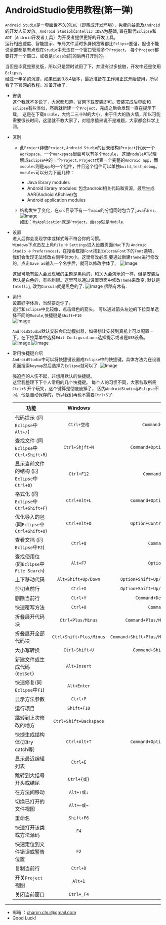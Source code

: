 AndroidStudio使用教程(第一弹)
===

`Android Studio`是一套面世不久的`IDE`（即集成开发环境），免费向谷歌及`Android`的开发人员发放。`Android Studio`以`IntelliJ IDEA`为基础,
旨在取代`Eclipse`和`ADT`（`Android`开发者工具）为开发者提供更好的开发工具。              
运行相应速度、智能提示、布局文件适时多屏预览等都比`Eclipse`要强，但也不能说全部都是有点现在`Studio`中无法在一个窗口管理多个`Project`，
每个`Project`都要打开一个窗口，或者是`close`当前的后再打开别的。

当但是毕竟是预览版，所以只是暂时试用了下，并没有过多接触，开发中还是使用`Eclipse`。           
经过一年多的沉淀，如果已到0.8.4版本，最近准备在工作用正式开始使用，所以看了下官网的教程。准备开始了。

- 安装                  
    这个我就不多说了，大家都知道，官网下载安装即可。安装完成后界面和`Eclipse`有些类似，然后就新建一个`Project`，完成之后会发现一直在提示下载，
	这是在下载`Gradle`，大约二三十M的大小，由于伟大的防火墙，所以可能需要很长时间，这里就不教大家了，对程序猿来说不是难题，大家都会科学上网。
	
- 区别              
    - 此`Project`非彼`Project`, `Android Studio`的目录结构(`Project`)代表一个`Workspace`，一个`Workspace`里面可以有多个`Module`，
	这里`Module`可以理解成`Eclipse`中的一个`Project`.
	`Project`代表一个完整的`Android app`，而`modules`则是`app`的一个组件，并且这个组件可以单独`build,test,debug`。`modules`可以分为下面几种：      
	    - Java library modules    
        - Android library modules: 包含android相关代码和资源，最后生成AAR(Android ARchive)包    
        - Android application modules       
		
    - 结构发生了变化，在`src`目录下有一个`main`的分组同时包含了`java`和`res`.
	    ![Image](https://raw.githubusercontent.com/CharonChui/Pictures/master/AndroidStudio_1.png?raw=true)        
	    如图：`MyApplication`就是`Project`，而`app`就是`Module`.
	
- 设置           
   进入后你会发现字体或样式等不符合你的习惯。            
   `Windows`下点击左上角`File` -> `Settings`进入设置页面(`Mac`下为 `Android Studio` -> `Preferences`)，在搜索框搜`Font`找到`Colors&Font`下的`Font`选项，
   我们会发现无法修改右侧字体大小。这里修改必须
   要通过新建`Theme`进行修改的，点击`Save as`输入一个名字后，就可以修改字体了。
   	![Image](https://raw.githubusercontent.com/CharonChui/Pictures/master/AndroidStudio_2.png?raw=true)

	这里可能有些人会发现我的主题是黑色的，和`IO`大会演示的一样，但是安装后默认是白色的，有些刺眼。这里可以通过设置页面中修改`Theme`来改变,
	默认是`Intellij`, 改为`Darcula`就是黑色的了.
	![Image](https://raw.githubusercontent.com/CharonChui/Pictures/master/AndroidStudio_3.png?raw=true)
	很酷有木有.
	
- 运行            
    设置好字体后，当然要走你了。             
	运行和`Eclipse`中比较像，点击绿色的箭头。 可以通过箭头左边的下拉菜单选择不同的`Module`,快捷键是`Shift+F10`                              
	![Image](https://raw.githubusercontent.com/CharonChui/Pictures/master/AndroidStudio_4.png?raw=true)

    `AndroidStudio`默认安装会启动模拟器，如果想让安装到真机上可以配置一下。在下拉菜单中选择`Edit Configurations`选择提示或者是`USB`设备。
	![Image](https://raw.githubusercontent.com/CharonChui/Pictures/master/AndroidStudio_5.png?raw=true)	
	![Image](https://raw.githubusercontent.com/CharonChui/Pictures/master/AndroidStudio_6.png?raw=true)	
	
- 常用快捷键介绍            
    `AndroidStudio`中可以将快捷键设置成`Eclipse`中的快捷键。具体方法为在设置页面搜索`keymap`然后选择为`Eclipse`就可以了.
	![Image](https://raw.githubusercontent.com/CharonChui/Pictures/master/AndroidStudio_7.png?raw=true)	
	
	强迫症的人伤不起，非想用默认的快捷键。               
	这里我整理下下个人常用的几个快捷键。 每个人的习惯不同，大家各取所需              
	`Ctrl+S`                   开个玩笑，这个键算是彻底废掉了， 因为`AndroidStudio`与`Eclipse`不同，他是自动保存的，所以我们再也不需要`Ctrl+S`了.   

	| 功能                                                         | Windows                                     | Mac                                          |
	| ------------------------------------------------------------ |:-------------------------------------------:| --------------------------------------------:|
	| 代码提示                 (同`Eclipse`中`Alt+/`)              | `Ctrl+空格`                                 | `Command+空格`                               |
	| 查找文件                 (同`Eclipse`中`Ctrl+Shift+R`)       | `Ctrl+Shjft+N`                              | `Command+Option+N`                           |
	| 显示当前文件的结构       (同`Eclipse`中`Ctrl+0`)             | `Ctrl+F12`                                  | `Command+F12`                                |
	| 格式化                   (同`Eclipse`中`Ctrl+Shift+F`)       | `Ctrl+Alt+L`                                | `Command+Option+L`                           |
	| 优化导入的包             (同`Eclipse`中`Ctrl+Shift+O`)       | `Ctrl+Alt+O`                                | `Option+Control+O`                           |
	| 查看文档                 (同`Eclipse`中`F2`)                 | `Ctrl+Q`                                    | `Command+Q`                                  |
	| 查找使用位               (同`Eclipse`中`File Search`)        | `Alt+F7`                                    | `Option+F7`                                  |
	| 上下移动代码                                                 | `Alt+Shift+Up/Down`                         | `Option+Shift+Up/Down`                       |
	| 剪切当前行                                                   | `Ctrl+X`                                    | `Option+Shift+Up/Down`                       |
	| 删除当前行                                                   | `Ctrl+Y`                                    | `Command+Delete`                             |	                        
	| 快速覆写方法                                                 | `Ctrl+O`                                    | `Command+O`                                  |	                           
	| 折叠展开代码块                                               | `Ctrl+Plus/Minus`                           | `Command+Plus/Minus`                         |	 	                                   
	| 折叠展开全部代码块                                           | `Ctrl+Shift+Plus/Minus`                     | `Command+Shift+Plus/Minus`                   |	                                                
	| 大小写转换                                                   | `Ctrl+Shift+U`                              | `Command+Shift+U`                            |	      		 
	| 新建文件或生成代码(`GetSet`)                                 | `Alt+Insert`                                |                                              |
	| 快速修复(同`Eclipse`中`F1`)                                  | `Alt+Enter`                                 |                                              |
	| 显示方法参数                                                 | `Ctrl+P`                                    |                                              |	                     
	| 运行项目                                                     | `Shift+F10`                                 |                                              |				 
	| 跳转到上次修改的地方                                         | `Ctrl+Shift+Backspace`                      |                                              |	                        
	| 快捷生成结构体(加try catch等)                                | `Ctrl+Alt+T`                                |  `Command+Option+T`                          |	                                
	| 显示最近编辑列表                                             | `Ctrl+E`                                    |                                              |	                                
	| 跳转到大括号开头或结尾                                       | `Ctrl+{或}`                                  |                                              |	                          
	| 在方法间移动                                                 | `Alt+↑或↓`                                  |                                              |	                                            
	| 切换已打开的文件视图                                         | `Alt+←或→`                                  |                                              |	                                               
	| 重命名                                                       | `Shift+F6`                                  |                                              |	                
	| 快速打开该类或方法源码                                       | `F4`                                        |                                              |	                                                       
	| 快速定位到文件错误或警告位置                                 | `F2`                                        |                                              |	                         
	| 复制当前行                                                   | `Ctrl+D`                                    |                                              |	                             
	| 开关`Project`视图                                            | `Alt+1`                                     |                                              |	                                
	| 关闭当前窗口                                                 | `Ctrl+_F4`                                  |                                              |	                                

	
---

- 邮箱 ：charon.chui@gmail.com  
- Good Luck! 